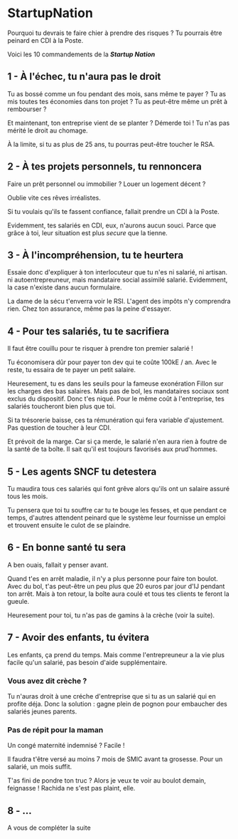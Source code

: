 # StartupNation

Pourquoi tu devrais te faire chier à prendre des risques ?
Tu pourrais être peinard en CDI à la Poste.

Voici les 10 commandements de la ***Startup Nation***

## 1 - À l'échec, tu n'aura pas le droit

Tu as bossé comme un fou pendant des mois, sans même te payer ?
Tu as mis toutes tes économies dans ton projet ?
Tu as peut-être même un prêt à rembourser ?

Et maintenant, ton entreprise vient de se planter ?
Démerde toi ! Tu n'as pas mérité le droit au chomage.

À la limite, si tu as plus de 25 ans, tu pourras peut-être toucher le RSA.

## 2 - À tes projets personnels, tu rennoncera

Faire un prêt personnel ou immobilier ?
Louer un logement décent ?

Oublie vite ces rêves irréalistes.

Si tu voulais qu'ils te fassent confiance, fallait prendre un CDI à la Poste.

Evidemment, tes salariés en CDI, eux, n'aurons aucun souci. Parce que grâce à toi, leur situation est plus *secure* que la tienne.

## 3 - À l'incompréhension, tu te heurtera

Essaie donc d'expliquer à ton interlocuteur que tu n'es ni salarié, ni artisan. ni autoentrepreuneur, mais mandataire social assimilé salarié.
Evidemment, la case n'existe dans aucun formulaire.

La dame de la sécu t'enverra voir le RSI. L'agent des impôts n'y comprendra rien. Chez ton assurance, même pas la peine d'essayer.

## 4 - Pour tes salariés, tu te sacrifiera

Il faut être couillu pour te risquer à prendre ton premier salarié !

Tu économisera dûr pour payer ton dev qui te coûte 100kE / an.
Avec le reste, tu essaira de te payer un petit salaire.

Heuresement, tu es dans les seuils pour la fameuse exonération Fillon sur les charges des bas salaires. Mais pas de bol, les mandataires sociaux sont exclus du dispositif. Donc t'es niqué. Pour le même coût à l'entreprise, tes salariés toucheront bien plus que toi.

Si ta trésorerie baisse, ces ta rémunération qui fera variable d'ajustement. Pas question de toucher à leur CDI.

Et prévoit de la marge. Car si ça merde, le salarié n'en aura rien à foutre de la santé de ta boîte. Il sait qu'il est toujours favorisés aux prud'hommes.

## 5 - Les agents SNCF tu detestera

Tu maudira tous ces salariés qui font grêve alors qu'ils ont un salaire assuré tous les mois.

Tu pensera que toi tu souffre car tu te bouge les fesses, et que pendant ce temps, d'autres attendent peinard que le système leur fournisse un emploi et trouvent ensuite le culot de se plaindre.

## 6 - En bonne santé tu sera

A ben ouais, fallait y penser avant.

Quand t'es en arrêt maladie, il n'y a plus personne pour faire ton boulot.
Avec du bol, t'as peut-être un peu plus que 20 euros par jour d'IJ pendant ton arrêt.
Mais à ton retour, la boîte aura coulé et tous tes clients te feront la gueule.

Heuresement pour toi, tu n'as pas de gamins à la crèche (voir la suite).

## 7 - Avoir des enfants, tu évitera

Les enfants, ça prend du temps. Mais comme l'entrepreuneur a la vie plus facile qu'un salarié, pas besoin d'aide supplémentaire.

### Vous avez dit crèche ?

Tu n'auras droit à une créche d'entreprise que si tu as un salarié qui en profite déja.
Donc la solution : gagne plein de pognon pour embaucher des salariés jeunes parents.

### Pas de répit pour la maman

Un congé maternité indemnisé ? Facile !

Il faudra t'être versé au moins 7 mois de SMIC avant ta grosesse.
Pour un salarié, un mois suffit.

T'as fini de pondre ton truc ? Alors je veux te voir au boulot demain, feignasse ! Rachida ne s'est pas plaint, elle.

## 8 - ...
A vous de compléter la suite
